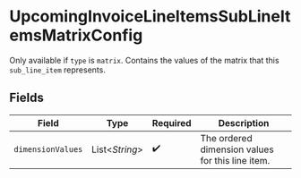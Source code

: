 # UpcomingInvoiceLineItemsSubLineItemsMatrixConfig

Only available if `type` is `matrix`. Contains the values of the matrix that this `sub_line_item` represents.


## Fields

| Field                                            | Type                                             | Required                                         | Description                                      |
| ------------------------------------------------ | ------------------------------------------------ | ------------------------------------------------ | ------------------------------------------------ |
| `dimensionValues`                                | List<*String*>                                   | :heavy_check_mark:                               | The ordered dimension values for this line item. |
